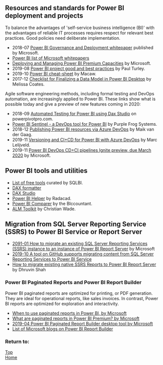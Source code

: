 ## Resources and standards for Power BI deployment and projects

To balance the advantages of 'self-service business intelligence (BI)' with the advantages of reliable IT processes requires respect for relevant best practices.  Good policies need deliberate implementation.
- 2018-07 [Power BI Governance and Deployment whitepaper](https://docs.microsoft.com/en-gb/power-bi/service-admin-governance) published by Microsoft.
- [Power BI list of Microsoft whitepapers](https://docs.microsoft.com/en-gb/power-bi/whitepapers)
- [Deploying and Managing Power BI Premium Capacities](https://docs.microsoft.com/en-us/power-bi/whitepaper-powerbi-premium-deployment) by Microsoft.
- 2019-08 [Power BI project good and best practices](https://sqlserverbi.blog/2019/08/24/power-bi-project-good-and-best-practices/) by Paul Turley.
- 2019-10 [Power BI cheat-sheet](https://bit.ly/cheatsheetpbi) by Macaw.
- 2017-12 [Checklist for Finalizing a Data Model in Power BI Desktop](https://www.sqlchick.com/entries/2017/12/23/checklist-for-finalizing-a-data-model-in-power-bi-desktop) by Melissa Coates.
  
Agile software engineering methods, including formal testing and DevOps automation, are increasingly applied to Power BI.  These links show what is possible today and give a preview of new features coming in 2020:
- 2018-09 [Automated Testing for Power BI using Dax Studio](https://powerpivotpro.com/2018/09/automated-testing-using-dax-for-power-bi/) on powerpivotpro.com.
- [Power BI Sentinel - a DevOps tool for Power BI](https://www.powerbisentinel.com/power-bi-devops/) by Purple Frog Systems.
- 2018-12 [Publishing Power BI resources via Azure DevOps](https://msftplayground.com/2018/12/administrating-and-publishing-power-bi-resources-via-azure-devops/) by Maik van der Gaag.
- 2019-11 [Versioning and CI+CD for Power BI with Azure DevOps](https://data-marc.com/2019/11/12/versioning-and-ci-cd-for-power-bi-with-azure-devops/) by Marc Lelijveld.
- 2019-11 [Power BI DevOps CD+CI pipelines Ignite preview, due March 2020](https://myignite.techcommunity.microsoft.com/sessions/83502?source=sessions) by Microsoft.

## Power BI tools and utilities

- [List of free tools](https://www.sqlbi.com/tools/) curated by SQLBI.
- [DAX formatter](https://www.daxformatter.com/)
- [DAX Studio](https://daxstudio.org/)
- [Power BI Helper](https://powerbihelper.org/) by Radacad.
- [Power BI Comparer](https://www.thebiccountant.com/2019/09/14/compare-power-bi-files-with-power-bi-comparer-tool/) by the BIccountant. 
- [ALM Toolkit](http://alm-toolkit.com/) by Christian Wade.<br>

## Migration from SQL Server Reporting Service (SSRS) to Power BI Service or Report Server

- [2091-01 How to migrate an existing SQL Server Reporting Services (SSRS) instance to an instance of Power BI Report Server](https://docs.microsoft.com/en-us/power-bi/report-server/migrate-report-server) by Microsoft
- [2019-10 A tool on GitHub supports migrating content from SQL Server Reporting Services to Power BI Service](https://github.com/microsoft/RdlMigration)
- [How to migrate existing native SSRS Reports to Power BI Report Server](https://www.c-sharpcorner.com/article/migrate-existing-native-ssrs-reports-to-power-bi-report-server/) by Dhruvin Shah

### Power BI Paginated Reports and Power BI Report Builder

Power BI paginated reports are optimized for printing, or PDF generation. They are ideal for operational reports, like sales invoices.  In contrast, Power BI reports are optimized for exploration and interactivity. 

- [When to use paginated reports in Power BI, by Microsoft](https://docs.microsoft.com/en-gb/power-bi/guidance/report-paginated-or-power-bi)
- [What are paginated reports in Power BI Premium? by Microsoft](https://docs.microsoft.com/en-us/power-bi/paginated-reports-report-builder-power-bi)
- [2019-04 Power BI Paginated Report Builder desktop tool by Microsoft](https://powerbi.microsoft.com/en-us/blog/power-bi-paginated-report-builder-now-available/)
- [List of Microsoft blogs on Power BI Report Builder](https://powerbi.microsoft.com/en-us/blog/tag/power-bi-report-builder/)

### Return to: 
[Top](#resources-and-standards-for-power-bi-deployment-and-projects) <br>
[Home](https://beyondpowerbi.com/)
